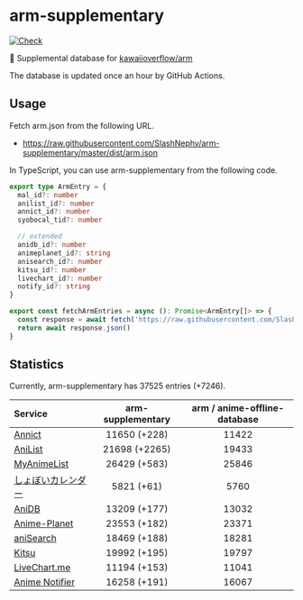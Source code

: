 # arm-supplementary

[![Check](https://github.com/SlashNephy/arm-supplementary/actions/workflows/check-node.yml/badge.svg)](https://github.com/SlashNephy/arm-supplementary/actions/workflows/check-node.yml)

💊 Supplemental database for [kawaiioverflow/arm](https://github.com/kawaiioverflow/arm)

The database is updated once an hour by GitHub Actions.

## Usage

Fetch arm.json from the following URL.

- https://raw.githubusercontent.com/SlashNephy/arm-supplementary/master/dist/arm.json

In TypeScript, you can use arm-supplementary from the following code.

```TypeScript
export type ArmEntry = {
  mal_id?: number
  anilist_id?: number
  annict_id?: number
  syobocal_tid?: number

  // extended
  anidb_id?: number
  animeplanet_id?: string
  anisearch_id?: number
  kitsu_id?: number
  livechart_id?: number
  notify_id?: string
}

export const fetchArmEntries = async (): Promise<ArmEntry[]> => {
  const response = await fetch('https://raw.githubusercontent.com/SlashNephy/arm-supplementary/master/dist/arm.json')
  return await response.json()
}
```

## Statistics

Currently, arm-supplementary has 37525 entries (+7246).

| Service                                     | arm-supplementary | arm / anime-offline-database |
| :------------------------------------------ | :---------------: | :--------------------------: |
| [Annict](https://annict.com)                |   11650 (+228)    |            11422             |
| [AniList](https://anilist.co)               |   21698 (+2265)   |            19433             |
| [MyAnimeList](https://myanimelist.net)      |   26429 (+583)    |            25846             |
| [しょぼいカレンダー](https://cal.syoboi.jp) |    5821 (+61)     |             5760             |
| [AniDB](https://anidb.net)                  |   13209 (+177)    |            13032             |
| [Anime-Planet](https://anime-planet.com)    |   23553 (+182)    |            23371             |
| [aniSearch](https://anisearch.com)          |   18469 (+188)    |            18281             |
| [Kitsu](https://kitsu.io)                   |   19992 (+195)    |            19797             |
| [LiveChart.me](https://livechart.me)        |   11194 (+153)    |            11041             |
| [Anime Notifier](https://notify.moe)        |   16258 (+191)    |            16067             |
